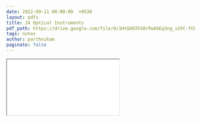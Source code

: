 ```yaml
---
date: 2022-09-11 00:00:00  +0530
layout: pdfs
title: 24 Optical Instruments
pdf_path: https://drive.google.com/file/d/1HtQ4OIhS8rPw6bEq3ng_x2VC-fCHuac2/preview?usp=sharing
tags: notes
author: parthnikam
paginate: false
---
```


<iframe class="embed-pdf" src="{{ page.pdf_path }}#toolbar=0" seamless="seamless" scrolling="no" style="overflow:hidden"></iframe>
